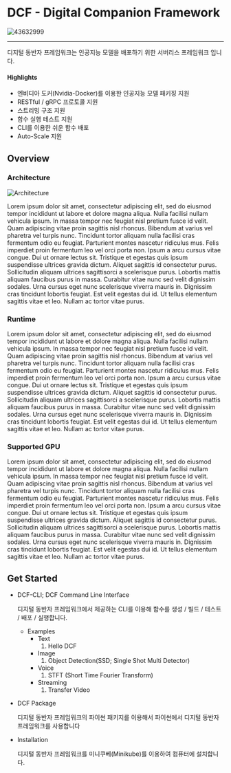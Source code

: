 # DCF - Digital Companion Framework

![43632999](https://user-images.githubusercontent.com/13328380/66203965-9e0b8d80-e6e4-11e9-948d-9faa71a5d97c.png)

---

디지털 동반자 프레임워크는 인공지능 모델을 배포하기 위한 서버리스 프레임워크 입니다. 



#### Highlights

- 엔비디아 도커(Nvidia-Docker)를 이용한 인공지능 모델 패키징 지원
- RESTful / gRPC 프로토콜 지원
- 스트리밍 구조 지원
- 함수 실행 테스트 지원
- CLI를 이용한 쉬운 함수 배포
- Auto-Scale 지원



## Overview

### Architecture

![Architecture](https://user-images.githubusercontent.com/13328380/66216078-c1900180-e6ff-11e9-943b-463c55ddec3b.png)



Lorem ipsum dolor sit amet, consectetur adipiscing elit, sed do eiusmod tempor incididunt ut labore et dolore magna aliqua. Nulla facilisi  nullam vehicula ipsum. In massa tempor nec feugiat nisl pretium fusce id velit. Quam adipiscing vitae proin sagittis nisl rhoncus. Bibendum at  varius vel pharetra vel turpis nunc. Tincidunt tortor aliquam nulla facilisi cras fermentum odio eu feugiat. Parturient montes nascetur  ridiculus mus. Felis imperdiet proin fermentum leo vel orci porta non. Ipsum a arcu cursus vitae congue. Dui ut ornare lectus sit. Tristique et egestas quis ipsum suspendisse ultrices gravida dictum. Aliquet  sagittis id consectetur purus. Sollicitudin aliquam ultrices sagittisorci a scelerisque purus. Lobortis mattis aliquam faucibus purus in massa. Curabitur vitae nunc sed velit dignissim sodales. Urna cursus eget nunc scelerisque viverra mauris in. Dignissim cras tincidunt lobortis feugiat. Est velit egestas dui id. Ut tellus elementum sagittis vitae et leo. Nullam ac tortor vitae purus.

### Runtime

Lorem ipsum dolor sit amet, consectetur adipiscing elit, sed do eiusmod tempor incididunt ut labore et dolore magna aliqua. Nulla facilisi  nullam vehicula ipsum. In massa tempor nec feugiat nisl pretium fusce id velit. Quam adipiscing vitae proin sagittis nisl rhoncus. Bibendum at  varius vel pharetra vel turpis nunc. Tincidunt tortor aliquam nulla facilisi cras fermentum odio eu feugiat. Parturient montes nascetur  ridiculus mus. Felis imperdiet proin fermentum leo vel orci porta non. Ipsum a arcu cursus vitae congue. Dui ut ornare lectus sit. Tristique et egestas quis ipsum suspendisse ultrices gravida dictum. Aliquet  sagittis id consectetur purus. Sollicitudin aliquam ultrices sagittisorci a scelerisque purus. Lobortis mattis aliquam faucibus purus in massa. Curabitur vitae nunc sed velit dignissim sodales. Urna cursus eget nunc scelerisque viverra mauris in. Dignissim cras tincidunt lobortis feugiat. Est velit egestas dui id. Ut tellus elementum sagittis vitae et leo. Nullam ac tortor vitae purus.

### Supported GPU

Lorem ipsum dolor sit amet, consectetur adipiscing elit, sed do eiusmod tempor incididunt ut labore et dolore magna aliqua. Nulla facilisi  nullam vehicula ipsum. In massa tempor nec feugiat nisl pretium fusce id velit. Quam adipiscing vitae proin sagittis nisl rhoncus. Bibendum at  varius vel pharetra vel turpis nunc. Tincidunt tortor aliquam nulla facilisi cras fermentum odio eu feugiat. Parturient montes nascetur  ridiculus mus. Felis imperdiet proin fermentum leo vel orci porta non. Ipsum a arcu cursus vitae congue. Dui ut ornare lectus sit. Tristique et egestas quis ipsum suspendisse ultrices gravida dictum. Aliquet  sagittis id consectetur purus. Sollicitudin aliquam ultrices sagittisorci a scelerisque purus. Lobortis mattis aliquam faucibus purus in massa. Curabitur vitae nunc sed velit dignissim sodales. Urna cursus eget nunc scelerisque viverra mauris in. Dignissim cras tincidunt lobortis feugiat. Est velit egestas dui id. Ut tellus elementum sagittis vitae et leo. Nullam ac tortor vitae purus.



## Get Started

- DCF-CLI; DCF Command Line Interface

  디지털 동반자 프레임워크에서 제공하는 CLI를 이용해 함수를 생성 / 빌드 / 테스트 / 배포 / 실행합니다.

  - Examples
    - Text
      1. Hello DCF
    - Image
      1. Object Detection(SSD; Single Shot Multi Detector)
    - Voice
      1. STFT (Short Time Fourier Transform)
    - Streaming
      1. Transfer Video

- DCF Package

  디지털 동반자 프레임워크의 파이썬 패키지를 이용해서 파이썬에서 디지털 동반자 프레임워크를 사용합니다

- Installation

  디지털 동반자 프레임워크를 미니쿠베(Minikube)를 이용하여 컴퓨터에 설치합니다.

